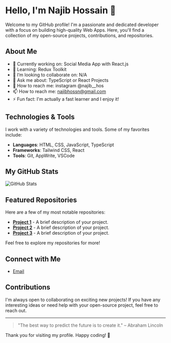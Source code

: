 # Hello, I'm Najib Hossain 👋

Welcome to my GitHub profile! I'm a passionate and dedicated developer with a focus on building high-quality Web Apps. Here, you'll find a collection of my open-source projects, contributions, and repositories.

## About Me

- 🔭 Currently working on: Social Media App with React.js
- 🌱 Learning: Redux Toolkit
- 👯 I’m looking to collaborate on: N/A
- 🤔 Ask me about: TypeScript or React Projects
- 💬 How to reach me: instagram @najib__hos
- 📫 How to reach me: najibhossn@gmail.com
- ⚡ Fun fact: I'm actually a fast learner and I enjoy it!

## Technologies & Tools

I work with a variety of technologies and tools. Some of my favorites include:

- **Languages**: HTML, CSS, JavaScript, TypeScript
- **Frameworks**: Tailwind CSS, React
- **Tools**: Git, AppWrite, VSCode

## My GitHub Stats

![GitHub Stats](https://github-readme-stats.vercel.app/api?username=YOUR_USERNAME&show_icons=true&hide_title=true&count_private=true&hide=prs&theme=radical)

## Featured Repositories

Here are a few of my most notable repositories:

- [**Project 1**](https://github.com/YOUR_USERNAME/project1) - A brief description of your project.
- [**Project 2**](https://github.com/YOUR_USERNAME/project2) - A brief description of your project.
- [**Project 3**](https://github.com/YOUR_USERNAME/project3) - A brief description of your project.

Feel free to explore my repositories for more!

## Connect with Me


- [Email](najibhossn@gmail.com)

## Contributions

I'm always open to collaborating on exciting new projects! If you have any interesting ideas or need help with your open-source project, feel free to reach out.

---

> "The best way to predict the future is to create it." – Abraham Lincoln

Thank you for visiting my profile. Happy coding! 🚀
